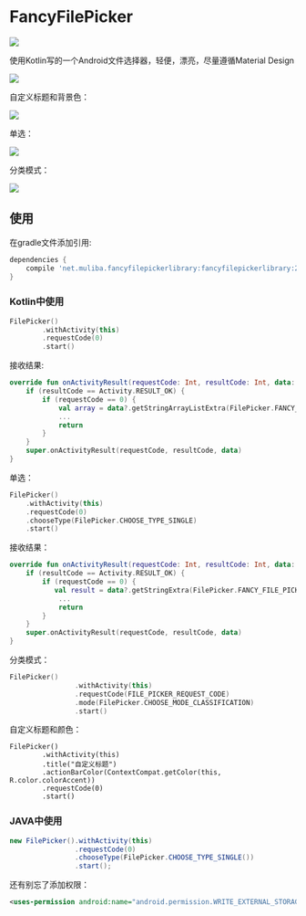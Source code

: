 # FancyFilePicker
[![](https://jitpack.io/v/fancylou/FancyFilePicker.svg)](https://jitpack.io/#fancylou/FancyFilePicker/v2.1.3)

使用Kotlin写的一个Android文件选择器，轻便，漂亮，尽量遵循Material Design

![](https://raw.githubusercontent.com/fancylou/FancyFilePicker/master/screenshots/filePicker1.2.0-1.jpeg)

自定义标题和背景色：

![](https://raw.githubusercontent.com/fancylou/FancyFilePicker/master/screenshots/filePicker1.2.0-2.jpeg)

单选：

![](https://raw.githubusercontent.com/fancylou/FancyFilePicker/master/screenshots/filePicker1.2.0-3.jpeg)

分类模式：

![](https://raw.githubusercontent.com/fancylou/FancyFilePicker/master/screenshots/FilePicker_2.0.0.jpg)



## 使用

在gradle文件添加引用:

```groovy
dependencies {
	compile 'net.muliba.fancyfilepickerlibrary:fancyfilepickerlibrary:2.1.3'
}
```

### Kotlin中使用

```kotlin
FilePicker()
        .withActivity(this)
        .requestCode(0)
        .start()
```

接收结果:

```kotlin
override fun onActivityResult(requestCode: Int, resultCode: Int, data: Intent?) {
    if (resultCode == Activity.RESULT_OK) {
        if (requestCode == 0) {
            val array = data?.getStringArrayListExtra(FilePicker.FANCY_FILE_PICKER_ARRAY_LIST_RESULT_KEY)
            ...
            return
        }
    }
    super.onActivityResult(requestCode, resultCode, data)
}
```

单选：

```kotlin
FilePicker()
	.withActivity(this)
    .requestCode(0)
    .chooseType(FilePicker.CHOOSE_TYPE_SINGLE)
    .start()
```

接收结果：

```kotlin
override fun onActivityResult(requestCode: Int, resultCode: Int, data: Intent?) {
    if (resultCode == Activity.RESULT_OK) {
        if (requestCode == 0) {
           val result = data?.getStringExtra(FilePicker.FANCY_FILE_PICKER_SINGLE_RESULT_KEY)
            ...
            return
        }
    }
    super.onActivityResult(requestCode, resultCode, data)
}
```

分类模式：

```kotlin
FilePicker()
                .withActivity(this)
                .requestCode(FILE_PICKER_REQUEST_CODE)
                .mode(FilePicker.CHOOSE_MODE_CLASSIFICATION)
                .start()
```

自定义标题和颜色：

```
FilePicker()
        .withActivity(this)
        .title("自定义标题")
        .actionBarColor(ContextCompat.getColor(this, R.color.colorAccent))
        .requestCode(0)
        .start()
```

### JAVA中使用

```java
new FilePicker().withActivity(this)
                .requestCode(0)
                .chooseType(FilePicker.CHOOSE_TYPE_SINGLE())
                .start();
```

还有别忘了添加权限：

```xml
<uses-permission android:name="android.permission.WRITE_EXTERNAL_STORAGE" />
```









